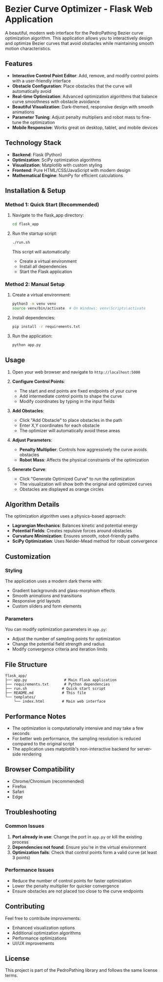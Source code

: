 # Bezier Curve Optimizer - Flask Web Application

A beautiful, modern web interface for the PedroPathing Bezier curve optimization algorithm. This application allows you to interactively design and optimize Bezier curves that avoid obstacles while maintaining smooth motion characteristics.

## Features

- **Interactive Control Point Editor**: Add, remove, and modify control points with a user-friendly interface
- **Obstacle Configuration**: Place obstacles that the curve will automatically avoid
- **Real-time Optimization**: Advanced optimization algorithms that balance curve smoothness with obstacle avoidance
- **Beautiful Visualization**: Dark-themed, responsive design with smooth animations
- **Parameter Tuning**: Adjust penalty multipliers and robot mass to fine-tune the optimization
- **Mobile Responsive**: Works great on desktop, tablet, and mobile devices

## Technology Stack

- **Backend**: Flask (Python)
- **Optimization**: SciPy optimization algorithms
- **Visualization**: Matplotlib with custom styling
- **Frontend**: Pure HTML/CSS/JavaScript with modern design
- **Mathematical Engine**: NumPy for efficient calculations

## Installation & Setup

### Method 1: Quick Start (Recommended)

1. Navigate to the flask_app directory:
   ```bash
   cd flask_app
   ```

2. Run the startup script:
   ```bash
   ./run.sh
   ```

   This script will automatically:
   - Create a virtual environment
   - Install all dependencies
   - Start the Flask application

### Method 2: Manual Setup

1. Create a virtual environment:
   ```bash
   python3 -m venv venv
   source venv/bin/activate  # On Windows: venv\Scripts\activate
   ```

2. Install dependencies:
   ```bash
   pip install -r requirements.txt
   ```

3. Run the application:
   ```bash
   python app.py
   ```

## Usage

1. Open your web browser and navigate to `http://localhost:5000`

2. **Configure Control Points**:
   - The start and end points are fixed endpoints of your curve
   - Add intermediate control points to shape the curve
   - Modify coordinates by typing in the input fields

3. **Add Obstacles**:
   - Click "Add Obstacle" to place obstacles in the path
   - Enter X,Y coordinates for each obstacle
   - The optimizer will automatically avoid these areas

4. **Adjust Parameters**:
   - **Penalty Multiplier**: Controls how aggressively the curve avoids obstacles
   - **Robot Mass**: Affects the physical constraints of the optimization

5. **Generate Curve**:
   - Click "Generate Optimized Curve" to run the optimization
   - The visualization will show both the original and optimized curves
   - Obstacles are displayed as orange circles

## Algorithm Details

The optimization algorithm uses a physics-based approach:

- **Lagrangian Mechanics**: Balances kinetic and potential energy
- **Potential Fields**: Creates repulsive forces around obstacles
- **Curvature Minimization**: Ensures smooth, robot-friendly paths
- **SciPy Optimization**: Uses Nelder-Mead method for robust convergence

## Customization

### Styling
The application uses a modern dark theme with:
- Gradient backgrounds and glass-morphism effects
- Smooth animations and transitions
- Responsive grid layouts
- Custom sliders and form elements

### Parameters
You can modify optimization parameters in `app.py`:
- Adjust the number of sampling points for optimization
- Change the potential field strength and radius
- Modify convergence criteria and iteration limits

## File Structure

```
flask_app/
├── app.py                 # Main Flask application
├── requirements.txt       # Python dependencies
├── run.sh                # Quick start script
├── README.md             # This file
└── templates/
    └── index.html        # Main web interface
```

## Performance Notes

- The optimization is computationally intensive and may take a few seconds
- For better web performance, the sampling resolution is reduced compared to the original script
- The application uses matplotlib's non-interactive backend for server-side rendering

## Browser Compatibility

- Chrome/Chromium (recommended)
- Firefox
- Safari
- Edge

## Troubleshooting

### Common Issues

1. **Port already in use**: Change the port in `app.py` or kill the existing process
2. **Dependencies not found**: Ensure you're in the virtual environment
3. **Optimization fails**: Check that control points form a valid curve (at least 3 points)

### Performance Issues

- Reduce the number of control points for faster optimization
- Lower the penalty multiplier for quicker convergence
- Ensure obstacles are not placed too close to the curve endpoints

## Contributing

Feel free to contribute improvements:
- Enhanced visualization options
- Additional optimization algorithms
- Performance optimizations
- UI/UX improvements

## License

This project is part of the PedroPathing library and follows the same license terms.
